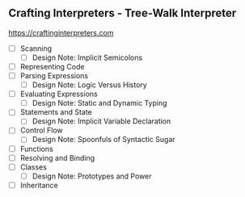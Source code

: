 ## Crafting Interpreters - Tree-Walk Interpreter

https://craftinginterpreters.com

- [ ] Scanning
  - [ ] Design Note: Implicit Semicolons
- [ ] Representing Code
- [ ] Parsing Expressions
  - [ ] Design Note: Logic Versus History
- [ ] Evaluating Expressions
  - [ ] Design Note: Static and Dynamic Typing
- [ ] Statements and State
  - [ ] Design Note: Implicit Variable Declaration
- [ ] Control Flow
  - [ ] Design Note: Spoonfuls of Syntactic Sugar
- [ ] Functions
- [ ] Resolving and Binding
- [ ] Classes
  - [ ] Design Note: Prototypes and Power
- [ ] Inheritance